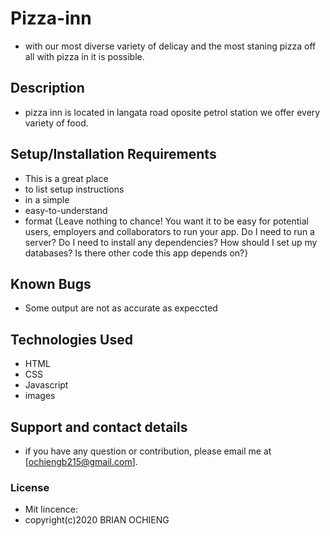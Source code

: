 # Pizza-inn
* with our most diverse variety of delicay and the most staning pizza off all with pizza in it is possible.
## Description
* pizza inn is located in langata road oposite petrol station we offer every variety of food.
## Setup/Installation Requirements
* This is a great place
* to list setup instructions
* in a simple
* easy-to-understand
* format
{Leave nothing to chance! You want it to be easy for potential 
users, employers and collaborators to run your app. Do I need to 
run a server? Do I need to install any dependencies? How should I
set up my databases? Is there other code this app depends on?}
## Known Bugs
* Some output are not as accurate as expeccted
## Technologies Used
* HTML
* CSS
* Javascript
* images
## Support and contact details
 * if you have any question or contribution, please email me at 
[ochiengb215@gmail.com].
### License
* Mit lincence:
* copyright(c)2020 BRIAN OCHIENG
  